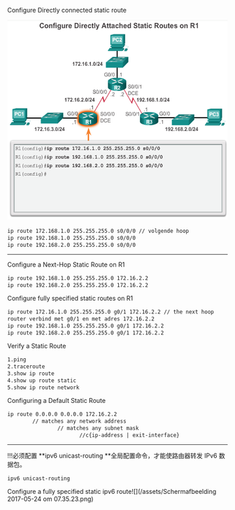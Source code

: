 Configure Directly connected static route

![](/assets/configureDirectlyConnectedStaticRouting.png)

```
ip route 172.168.1.0 255.255.255.0 s0/0/0 // volgende hoop
ip route 192.168.1.0 255.255.255.0 s0/0/0 
ip route 192.168.2.0 255.255.255.0 s0/0/0
```

---

Configure a Next-Hop Static Route on R1

```
ip route 192.168.1.0 255.255.255.0 172.16.2.2
ip route 192.168.2.0 255.255.255.0 172.16.2.2
```

Configure fully specified static routes on R1

```
ip route 172.16.1.0 255.255.255.0 g0/1 172.16.2.2 // the next hoop router verbind met g0/1 en met adres 172.16.2.2
ip route 192.168.1.0 255.255.255.0 g0/1 172.16.2.2
ip route 192.168.2.0 255.255.255.0 g0/1 172.16.2.2
```

Verify a Static Route

```
1.ping
2.traceroute
3.show ip route
4.show up route static
5.show ip route network
```

Configuring a Default Static Route

```
ip route 0.0.0.0 0.0.0.0 172.16.2.2
        // matches any network address
                // matches any subnet mask
                       //c{ip-address | exit-interface}
```

---

!!!必须配置 **ipv6 unicast-routing **全局配置命令，才能使路由器转发 IPv6 数据包。

```
ipv6 unicast-routing
```

Configure a fully specified static ipv6 route![](/assets/Schermafbeelding 2017-05-24 om 07.35.23.png)

